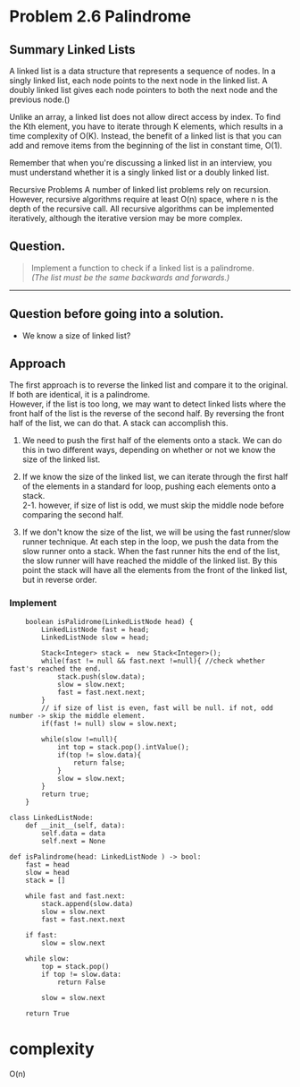 # Problem 2.6 Palindrome

## Summary Linked Lists

A linked list is a data structure that represents a sequence of nodes. In a singly linked list, each node points to the next node in the linked list. A doubly linked list gives each node pointers to both the next node and the previous node.()

Unlike an array, a linked list does not allow direct access by index. To find the Kth element, you have to iterate through K elements, which results in a time complexity of O(K).
Instead, the benefit of a linked list is that you can add and remove items from the beginning of the list in constant time, O(1).

Remember that when you're discussing a linked list in an interview, you must understand whether it is a singly linked list or a doubly linked list.

Recursive Problems
A number of linked list problems rely on recursion. However, recursive algorithms require at least O(n) space, where n is the depth of the recursive call. All recursive algorithms can be implemented iteratively, although the iterative version may be more complex.


## Question.
>Implement a function to check if a linked list is a palindrome.  
*(The list must be the same backwards and forwards.)*
---

## Question before going into a solution.
- We know a size of linked list?


## Approach
The first approach is to reverse the linked list and compare it to the original. If both are identical, it is a palindrome.  
However, if the list is too long, we may want to detect linked lists where the front half of the list is the reverse of the second half. By reversing the front half of the list, we can do that. A stack can accomplish this. 

1. We need to push the first half of the elements onto a stack. We can do this in two different ways, depending on whether or not we know the size of the linked list.

2. If we know the size of the linked list, we can iterate through the first half of the elements in a standard for loop, pushing each elements onto a stack.   
2-1. however, if size of list is odd, we must skip the middle node before comparing the second half.

3. If we don't know the size of the list, we will be using the fast runner/slow runner technique. At each step in the loop, we push the data from the slow runner onto a stack. When the fast runner hits the end of the list, the slow runner will have reached the middle of the linked list. By this point the stack will have all the elements from the front of the linked list, but in reverse order.

### Implement
```
    boolean isPalidrome(LinkedListNode head) {
        LinkedListNode fast = head;
        LinkedListNode slow = head;

        Stack<Integer> stack =  new Stack<Integer>();
        while(fast != null && fast.next !=null){ //check whether fast's reached the end.
            stack.push(slow.data);
            slow = slow.next;
            fast = fast.next.next;
        }
        // if size of list is even, fast will be null. if not, odd number -> skip the middle element.
        if(fast != null) slow = slow.next;

        while(slow !=null){
            int top = stack.pop().intValue();
            if(top != slow.data){
                return false;
            }
            slow = slow.next;
        }
        return true;
    }
```

```
class LinkedListNode:
    def __init__(self, data):
        self.data = data
        self.next = None

def isPalindrome(head: LinkedListNode ) -> bool:
    fast = head
    slow = head
    stack = []

    while fast and fast.next:
        stack.append(slow.data)
        slow = slow.next
        fast = fast.next.next

    if fast:
        slow = slow.next

    while slow:
        top = stack.pop()
        if top != slow.data:
            return False

        slow = slow.next

    return True
```
# complexity
O(n)